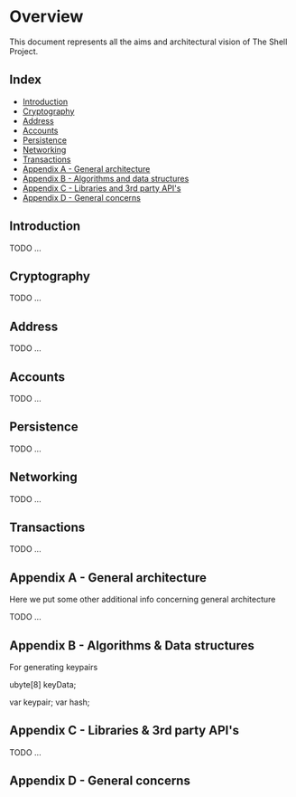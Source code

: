 # Overview 

This document represents all the aims and architectural vision of The Shell Project. 

## Index

<!-- MarkdownTOC depth=4 autolink=true bracket=round list_bullets="-*+" -->

- [Introduction](#introduction)
- [Cryptography](#cryptography)
- [Address](#address)
- [Accounts](#accounts)
- [Persistence](#persistence)
- [Networking](#networking)
- [Transactions](#transactions)
- [Appendix A - General architecture](#appendix-a-general-architecture)
- [Appendix B - Algorithms and data structures](#appendix-b-algorithms-and-data-structures)
- [Appendix C - Libraries and 3rd party API's](#appendix-c-libraries-and-3rd-party-api's)
- [Appendix D - General concerns](#appendix-d-general-concerns)

<!-- /MarkdownTOC -->


## Introduction

TODO ...

## Cryptography

TODO ...

## Address

TODO ...

## Accounts

TODO ...

## Persistence

TODO ...

## Networking

TODO ...

## Transactions

TODO ...

## Appendix A - General architecture

Here we put some other additional info concerning general architecture

TODO ...

## Appendix B - Algorithms & Data structures

For generating keypairs

ubyte[8] keyData;

var keypair;
var hash;





## Appendix C - Libraries & 3rd party API's

TODO ...

## Appendix D - General concerns